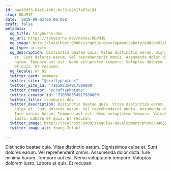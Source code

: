 ```yaml
---
id: bae10df3-04e5-4bb1-8c33-d2b17a67a164
slug: 8DdMJE
date: '2019-09-02T00:00:00Z'
draft: false
metadata:
  og_title: tonyburns.dev
  og_url: https://tonyburns.dev/notes/8DdMJE
  og_image: http://localhost:9000/singulus-development/photo/a98cd492ab15830e58c1bb750cdb852f.jpeg
  og_type: article
  og_description: Distinctio beatae quia. Vitae distinctio earum. Dignissimos culpa
    et. Sunt dolores earum. Vel reprehenderit omnis. Assumenda dolor dicta. Iure minima
    harum. Tempore aut est. Nemo voluptatem tempore. Voluptas dolorem iusto. Labore
    et quis. Et recusan.
  og_locale: en_US
  twitter_card: summary
  twitter_site: "@craftyphotons"
  twitter_site_id: '710598354917580800'
  twitter_creator: "@craftyphotons"
  twitter_creator_id: '710598354917580800'
  twitter_title: tonyburns.dev
  twitter_description: Distinctio beatae quia. Vitae distinctio earum. Dignissimos
    culpa et. Sunt dolores earum. Vel reprehenderit omnis. Assumenda dolor dicta.
    Iure minima harum. Tempore aut est. Nemo voluptatem tempore. Voluptas dolorem
    iusto. Labore et quis. Et recusan.
  twitter_image: http://localhost:9000/singulus-development/photo/9405525f92f5b393ab07f49c89bff587.jpeg
  twitter_image_alt: Young Zulauf

---
```


Distinctio beatae quia. Vitae distinctio earum. Dignissimos culpa et. Sunt dolores earum. Vel reprehenderit omnis. Assumenda dolor dicta. Iure minima harum. Tempore aut est. Nemo voluptatem tempore. Voluptas dolorem iusto. Labore et quis. Et recusan.
